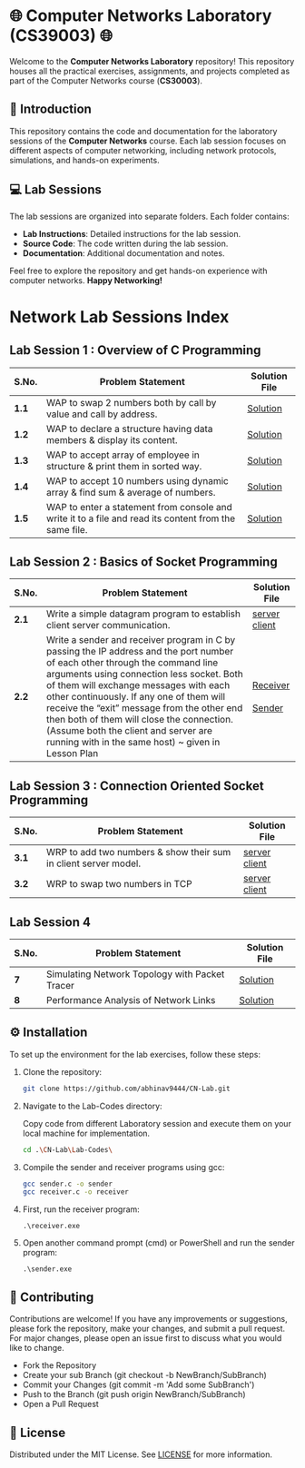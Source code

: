 # 🌐 Computer Networks Laboratory (CS39003) 🌐

Welcome to the **Computer Networks Laboratory** repository! This repository houses all the practical exercises, assignments, and projects completed as part of the Computer Networks course (**CS30003**).

## 🌟 Introduction

This repository contains the code and documentation for the laboratory sessions of the **Computer Networks** course. Each lab session focuses on different aspects of computer networking, including network protocols, simulations, and hands-on experiments.

## 💻 Lab Sessions

The lab sessions are organized into separate folders. Each folder contains:
- **Lab Instructions**: Detailed instructions for the lab session.
- **Source Code**: The code written during the lab session.
- **Documentation**: Additional documentation and notes.

<!--
## 📂 Problems Index

This section lists the problems covered in the **Computer Networks Laboratory**:

| **S.No.** | **Problem Statement**                                      | **Solution File**                      |
|-----------|-------------------------------------------------------------|----------------------------------------|
| **1**     | Understanding the OSI Model                                 | [Solution](./Lab1/problem1.md)         |
| **2**     | Basic Network Configuration                                 | [Solution](./Lab1/problem2.md)         |
| **3**     | Analyzing TCP/IP Layers                                     | [Solution](./Lab2/problem1.md)         |
| **4**     | Implementing a Simple Socket Program                        | [Solution](./Lab2/problem2.md)         |
| **5**     | Configuring Static Routing                                  | [Solution](./Lab3/problem1.md)         |
| **6**     | Exploring Dynamic Routing Protocols                         | [Solution](./Lab3/problem2.md)         |
| **7**     | Simulating Network Topology with Packet Tracer              | [Solution](./Lab4/problem1.md)         |
| **8**     | Performance Analysis of Network Links                       | [Solution](./Lab4/problem2.md)         |

> **Note**: Each problem folder contains the respective code, documentation, and detailed explanations.

---
-->
Feel free to explore the repository and get hands-on experience with computer networks. **Happy Networking!**

# Network Lab Sessions Index

## Lab Session 1 : Overview of C Programming

| **S.No.** | **Problem Statement**            | **Solution File**             |
|-----------|----------------------------------|-------------------------------|
| **1.1**     | WAP to swap 2 numbers both by call by value and call by address.                                      | [Solution](./Lab-Codes/1.1.c)|
| **1.2**     | WAP to declare a structure having data members & display its content.                                 | [Solution](./Lab-Codes/1.2.c)|
| **1.3**     | WAP to accept array of employee in structure & print them in sorted way.                              | [Solution](./Lab-Codes/1.3.c)|
| **1.4**     | WAP to accept 10 numbers using dynamic array & find sum & average of numbers.                         | [Solution](./Lab-Codes/1.4.c)|
| **1.5**     | WAP to enter a statement from console and write it to a file and read its content from the same file. | [Solution](./Lab-Codes/1.5.c)|

## Lab Session 2 : Basics of Socket Programming

| **S.No.** | **Problem Statement**            | **Solution File**             |
|-----------|----------------------------------|-------------------------------|
| **2.1**     | Write a simple datagram program to establish client server communication.        | [server](./Lab-Codes/2.1s.c) [client](./Lab-Codes/2.1c.c)|
| **2.2**     | Write a sender and receiver program in C by passing the IP address and the port number of each other through the command line arguments using connection less socket. Both of them will exchange messages with each other continuously. If any one of them will receive the “exit” message from the other end then both of them will close the connection. (Assume both the client and server are running with in the same host) ~ given in Lesson Plan           | [Receiver](./Lab-Codes/2.2r.c) <br><br> [Sender](./Lab-Codes/2.2s.c)|

## Lab Session 3 : Connection Oriented Socket Programming

| **S.No.** | **Problem Statement**            | **Solution File**             |
|-----------|----------------------------------|-------------------------------|
| **3.1**   | WRP to add two numbers & show their sum in client server model.  | [server](./Lab-Codes/3.1s.c) [client](./Lab-Codes/3.1c.c)|
| **3.2**   | WRP to swap two numbers in TCP | [server](./Lab-Codes/3.2s.c) [client](./Lab-Codes/3.2c.c)|

## Lab Session 4

| **S.No.** | **Problem Statement**            | **Solution File**             |
|-----------|----------------------------------|-------------------------------|
| **7**     | Simulating Network Topology with Packet Tracer | [Solution](./Lab4/problem1.md)|
| **8**     | Performance Analysis of Network Links | [Solution](./Lab4/problem2.md)|



## ⚙️ Installation

To set up the environment for the lab exercises, follow these steps:

1. Clone the repository:
   ```sh
   git clone https://github.com/abhinav9444/CN-Lab.git

2. Navigate to the Lab-Codes directory:

   Copy code from different Laboratory session and execute them on your local machine for implementation.
   ```sh
   cd .\CN-Lab\Lab-Codes\ 
   ```
3. Compile the sender and receiver programs using gcc:
   ```sh
   gcc sender.c -o sender
   gcc receiver.c -o receiver
   ```
4. First, run the receiver program:
   ```
   .\receiver.exe
   ```
5. Open another command prompt (cmd) or PowerShell and run the sender program:
   ```
   .\sender.exe
   ```
   
## 🤝 Contributing
Contributions are welcome! If you have any improvements or suggestions, please fork the repository, make your changes, and submit a pull request. For major changes, please open an issue first to discuss what you would like to change.

-    Fork the Repository
-    Create your sub Branch (git checkout -b NewBranch/SubBranch)
-   Commit your Changes (git commit -m 'Add some SubBranch')
-   Push to the Branch (git push origin NewBranch/SubBranch)
-   Open a Pull Request

## 📄 License
Distributed under the MIT License. See [LICENSE](LICENSE) for more information.
